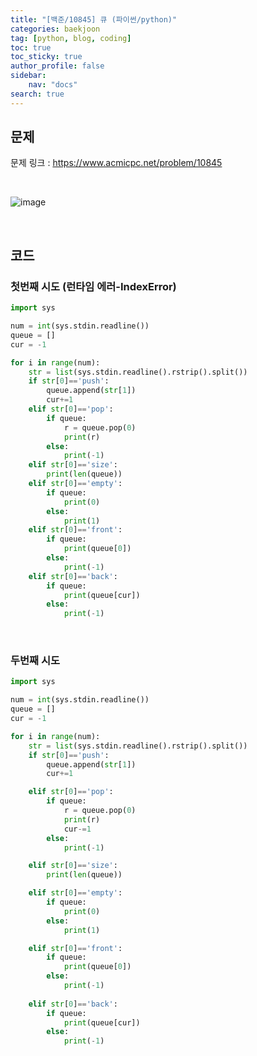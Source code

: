 ```yaml
---
title: "[백준/10845] 큐 (파이썬/python)"
categories: baekjoon
tag: [python, blog, coding]
toc: true
toc_sticky: true
author_profile: false
sidebar:
    nav: "docs"
search: true
---
```


## 문제

문제 링크 : <a href="https://www.acmicpc.net/problem/10845" target="_blank">https://www.acmicpc.net/problem/10845</a>

<br/>

![image](https://user-images.githubusercontent.com/52556486/180446133-21199b69-f7b6-4b80-8192-41905353151b.png)

<br/>

## 코드
### 첫번째 시도 (런타임 에러-IndexError)
```python
import sys

num = int(sys.stdin.readline())
queue = []
cur = -1

for i in range(num):
    str = list(sys.stdin.readline().rstrip().split())
    if str[0]=='push':
        queue.append(str[1])
        cur+=1
    elif str[0]=='pop':
        if queue:
            r = queue.pop(0)
            print(r)
        else:
            print(-1)
    elif str[0]=='size':
        print(len(queue))
    elif str[0]=='empty':
        if queue:
            print(0)
        else:
            print(1)
    elif str[0]=='front':
        if queue:
            print(queue[0])
        else:
            print(-1)
    elif str[0]=='back':
        if queue:
            print(queue[cur])
        else:
            print(-1)
```
<br/>

### 두번째 시도
```python
import sys

num = int(sys.stdin.readline())
queue = []
cur = -1

for i in range(num):
    str = list(sys.stdin.readline().rstrip().split())
    if str[0]=='push':
        queue.append(str[1])
        cur+=1

    elif str[0]=='pop':
        if queue:
            r = queue.pop(0)
            print(r)
            cur-=1
        else:
            print(-1)

    elif str[0]=='size':
        print(len(queue))

    elif str[0]=='empty':
        if queue:
            print(0)
        else:
            print(1)

    elif str[0]=='front':
        if queue:
            print(queue[0])
        else:
            print(-1)
            
    elif str[0]=='back':
        if queue:
            print(queue[cur])
        else:
            print(-1)
```